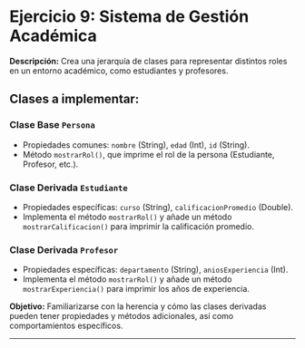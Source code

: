 # Ejercicio 9: Sistema de Gestión Académica

**Descripción:** Crea una jerarquía de clases para representar distintos roles en un entorno académico, como estudiantes y profesores.

## Clases a implementar:

### Clase Base `Persona`
- Propiedades comunes: `nombre` (String), `edad` (Int), `id` (String).
- Método `mostrarRol()`, que imprime el rol de la persona (Estudiante, Profesor, etc.).

### Clase Derivada `Estudiante`
- Propiedades específicas: `curso` (String), `calificacionPromedio` (Double).
- Implementa el método `mostrarRol()` y añade un método `mostrarCalificacion()` para imprimir la calificación promedio.

### Clase Derivada `Profesor`
- Propiedades específicas: `departamento` (String), `aniosExperiencia` (Int).
- Implementa el método `mostrarRol()` y añade un método `mostrarExperiencia()` para imprimir los años de experiencia.

**Objetivo:** Familiarizarse con la herencia y cómo las clases derivadas pueden tener propiedades y métodos adicionales, así como comportamientos específicos.

---